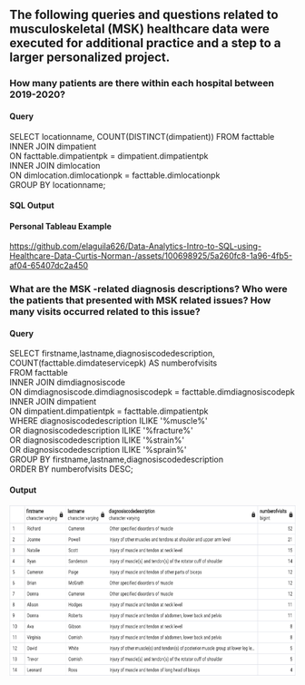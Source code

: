 ## The following queries and questions related to musculoskeletal (MSK) healthcare data were executed for additional practice and a step to a larger personalized project. 

###  How many patients are there within each hospital between 2019-2020?
#### Query
SELECT locationname, COUNT(DISTINCT(dimpatient)) FROM facttable
<br>INNER JOIN dimpatient
<br>ON facttable.dimpatientpk = dimpatient.dimpatientpk
<br>INNER JOIN dimlocation
<br>ON dimlocation.dimlocationpk = facttable.dimlocationpk
<br>GROUP BY locationname; 

#### SQL Output


#### Personal Tableau Example



https://github.com/elaguila626/Data-Analytics-Intro-to-SQL-using-Healthcare-Data-Curtis-Norman-/assets/100698925/5a260fc8-1a96-4fb5-af04-65407dc2a450



###  What are the MSK -related diagnosis descriptions? Who were the patients that presented with MSK related issues? How many visits occurred related to this issue? 
#### Query
SELECT firstname,lastname,diagnosiscodedescription, 
<br>COUNT(facttable.dimdateservicepk) AS numberofvisits
<br>FROM facttable
<br>INNER JOIN dimdiagnosiscode
<br>ON dimdiagnosiscode.dimdiagnosiscodepk = facttable.dimdiagnosiscodepk
<br>INNER JOIN dimpatient
<br>ON dimpatient.dimpatientpk = facttable.dimpatientpk
<br>WHERE diagnosiscodedescription ILIKE '%muscle%'
<br>OR diagnosiscodedescription ILIKE '%fracture%'
<br>OR diagnosiscodedescription ILIKE '%strain%'
<br>OR diagnosiscodedescription ILIKE '%sprain%'
<br>GROUP BY firstname,lastname,diagnosiscodedescription
<br>ORDER BY numberofvisits DESC;
#### Output
<img src="MSKpatients.png" alt="MSKpatients" style="width:600px;height:300px;">

